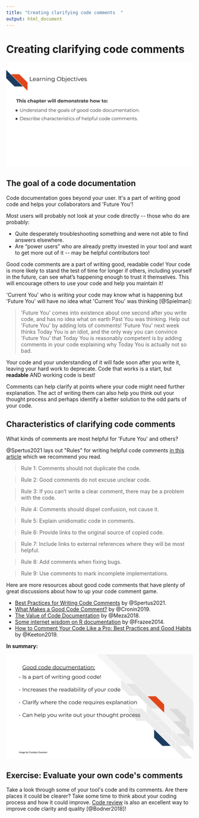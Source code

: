 ```yaml
---
title: "Creating clarifying code comments  "
output: html_document
---
```




# Creating clarifying code comments

![](resources/images/08-code_comments_files/figure-docx//1PH9_KlLVggYpNJI0fgvcIcft2vDtGA_mlCqKFA8gnAg_gd422c5de97_0_54.png)

## The goal of a code documentation

Code documentation goes beyond your user. It's a part of writing good code and helps your collaborators and 'Future You'!

Most users will probably not look at your code directly -- those who do are probably:

- Quite desperately troubleshooting something and were not able to find answers elsewhere.
- Are “power users” who are already pretty invested in your tool and want to get more out of it -- may be helpful contributors too!

Good code comments are a part of writing good, readable code! Your code is more likely to stand the test of time for longer if others, including yourself in the future, can see what’s happening enough to trust it themselves. This will encourage others to use your code and help you maintain it!

'Current You' who is writing your code may know what is happening but 'Future You' will have no idea what 'Current You' was thinking [@Spielman]:

> 'Future You' comes into existence about one second after you write code, and has no idea what on earth Past You was thinking. Help out 'Future You' by adding lots of comments! 'Future You' next week thinks Today You is an idiot, and the only way you can convince 'Future You' that Today You is reasonably competent is by adding comments in your code explaining why Today You is actually not so bad.

Your code and your understanding of it will fade soon after you write it, leaving your hard work to deprecate. Code that works is a start, but **readable** AND working code is best!

Comments can help clarify at points where your code might need further explanation. The act of writing them can also help you think out your thought process and perhaps identify a better solution to the odd parts of your code.

## Characteristics of clarifying code comments

What kinds of comments are most helpful for 'Future You' and others?

@Spertus2021 lays out "Rules" for writing helpful code comments [in this article](https://stackoverflow.blog/2021/07/05/best-practices-for-writing-code-comments/) which we recommend you read.

> Rule 1: Comments should not duplicate the code.

> Rule 2: Good comments do not excuse unclear code.

> Rule 3: If you can’t write a clear comment, there may be a problem with the code.

> Rule 4: Comments should dispel confusion, not cause it.

> Rule 5: Explain unidiomatic code in comments.

> Rule 6: Provide links to the original source of copied code.

> Rule 7: Include links to external references where they will be most helpful.

> Rule 8: Add comments when fixing bugs.

> Rule 9: Use comments to mark incomplete implementations.

Here are more resources about good code comments that have plenty of great discussions about how to up your code comment game.

- [Best Practices for Writing Code Comments](https://stackoverflow.blog/2021/07/05/best-practices-for-writing-code-comments/) by @Spertus2021.
- [What Makes a Good Code Comment?](https://itnext.io/what-makes-a-good-code-comment-5267debd2c24) by @Cronin2019.  
- [The Value of Code Documentation](https://www.olioapps.com/blog/the-value-of-code-documentation/) by @Meza2018.  
- [Some internet wisdom on R documentation](http://alyssafrazee.com/2014/04/20/rdocs.html) by @Frazee2014.  
- [How to Comment Your Code Like a Pro: Best Practices and Good Habits](https://www.elegantthemes.com/blog/wordpress/how-to-comment-your-code-like-a-pro-best-practices-and-good-habits) by @Keeton2019.  

**In summary:**

![](resources/images/08-code_comments_files/figure-docx//1PH9_KlLVggYpNJI0fgvcIcft2vDtGA_mlCqKFA8gnAg_gcdcbd8d802_0_132.png)

## Exercise: Evaluate your own code's comments

Take a look through some of your tool's code and its comments. Are there places it could be clearer? Take some time to think about your coding process and how it could improve. [Code review](https://simpleprogrammer.com/why-code-reviews-make-better-code-teams/) is also an excellent way to improve code clarity and quality [@Bodner2018]!
